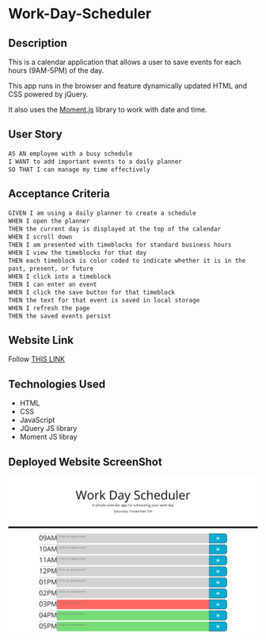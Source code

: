 # Work-Day-Scheduler

## Description

This is a calendar application that allows a user to save events for each hours (9AM-5PM) of the day. 

This app runs in the browser and feature dynamically updated HTML and CSS powered by jQuery.

It also uses the [Moment.js](https://momentjs.com/) library to work with date and time. 

## User Story
```
AS AN employee with a busy schedule
I WANT to add important events to a daily planner
SO THAT I can manage my time effectively
```

## Acceptance Criteria
```
GIVEN I am using a daily planner to create a schedule
WHEN I open the planner
THEN the current day is displayed at the top of the calendar
WHEN I scroll down
THEN I am presented with timeblocks for standard business hours
WHEN I view the timeblocks for that day
THEN each timeblock is color coded to indicate whether it is in the past, present, or future
WHEN I click into a timeblock
THEN I can enter an event
WHEN I click the save button for that timeblock
THEN the text for that event is saved in local storage
WHEN I refresh the page
THEN the saved events persist
```

## Website Link

Follow [THIS LINK](https://z20axa.github.io/Work-Day-Scheduler/)

## Technologies Used

- HTML
- CSS
- JavaScript
- JQuery JS library
- Moment JS libray

## Deployed Website ScreenShot

![WebSite SreenShot](Web_capture_5-11-2022_15024_.jpeg "WebSite ScreenShot")
